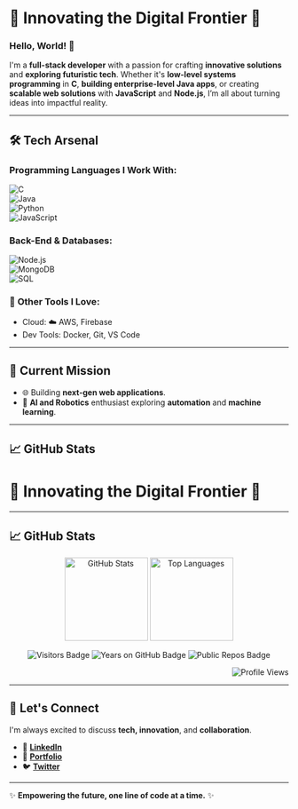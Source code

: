 # 🌟 Innovating the Digital Frontier 🚀

### Hello, World! 👋  
I'm a **full-stack developer** with a passion for crafting **innovative solutions** and **exploring futuristic tech**. Whether it's **low-level systems programming** in **C**, **building enterprise-level Java apps**, or creating **scalable web solutions** with **JavaScript** and **Node.js**, I’m all about turning ideas into impactful reality.

---

## 🛠️ Tech Arsenal  
### **Programming Languages I Work With**:  
![C](https://img.shields.io/badge/-C-00599C?style=flat-square&logo=c&logoColor=white)  
![Java](https://img.shields.io/badge/-Java-ED8B00?style=flat-square&logo=openjdk&logoColor=white)  
![Python](https://img.shields.io/badge/-Python-3776AB?style=flat-square&logo=python&logoColor=white)  
![JavaScript](https://img.shields.io/badge/-JavaScript-F7DF1E?style=flat-square&logo=javascript&logoColor=black)  

### **Back-End & Databases**:  
![Node.js](https://img.shields.io/badge/-Node.js-339933?style=flat-square&logo=node.js&logoColor=white)  
![MongoDB](https://img.shields.io/badge/-MongoDB-47A248?style=flat-square&logo=mongodb&logoColor=white)  
![SQL](https://img.shields.io/badge/-SQL-316192?style=flat-square&logo=postgresql&logoColor=white)  

### 🌟 **Other Tools I Love**:  
- Cloud: ☁️ AWS, Firebase  
- Dev Tools: Docker, Git, VS Code  

---

## 🚀 Current Mission  
- 🌐 Building **next-gen web applications**.  
- 🤖 **AI and Robotics** enthusiast exploring **automation** and **machine learning**.

---

## 📈 GitHub Stats  
# 🌟 Innovating the Digital Frontier 🚀


---

## 📈 GitHub Stats  
<p align="center">
  <img src="https://github-readme-stats.vercel.app/api?username=INDRAMANI538&show_icons=true&theme=radical" alt="GitHub Stats" height="150"/>
  <img src="https://github-readme-stats.vercel.app/api/top-langs/?username=INDRAMANI538&layout=compact&theme=radical" alt="Top Languages" height="150"/>
</p>

<p align="center">
  <img src="https://badges.pufler.dev/visits/INDRAMANI538/INDRAMANI538" alt="Visitors Badge"/>
  <img src="https://badges.pufler.dev/years/INDRAMANI538" alt="Years on GitHub Badge"/>
  <img src="https://badges.pufler.dev/repos/INDRAMANI538" alt="Public Repos Badge"/>
</p>


<p align="right">
  <img src="https://komarev.com/ghpvc/?username=INDRAMANI538&style=flat-square&color=brightgreen" alt="Profile Views" />
</p>


---

## 🌌 Let's Connect  
I'm always excited to discuss **tech, innovation**, and **collaboration**.  

- 💼 **[LinkedIn](https://www.linkedin.com/in/indramani-singh-59b85a185/)**  
- 🌟 **[Portfolio](https://indramaniportfolio.netlify.app)**  
- 🐦 **[Twitter](https://twitter.com/indramani538)**  

---

✨ **Empowering the future, one line of code at a time.** ✨  

